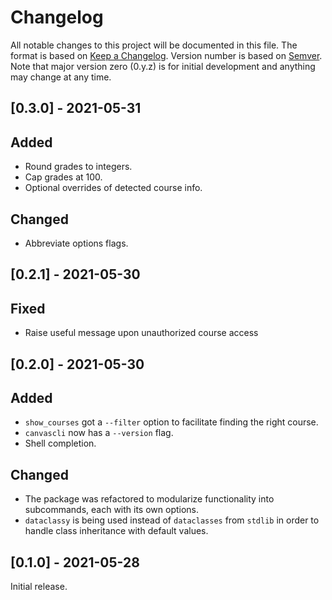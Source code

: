# Changelog

All notable changes to this project will be documented in this file.
The format is based on [Keep a Changelog](https://keepachangelog.com/en/1.0.0/).
Version number is based on [Semver](https://semver.org/).
Note that major version zero (0.y.z) is for initial development and anything may change at any time.

## [0.3.0] - 2021-05-31

## Added
- Round grades to integers.
- Cap grades at 100.
- Optional overrides of detected course info.

## Changed
- Abbreviate options flags.

## [0.2.1] - 2021-05-30

## Fixed
- Raise useful message upon unauthorized course access

## [0.2.0] - 2021-05-30

## Added
- `show_courses` got a `--filter` option to facilitate finding the right course.
- `canvascli` now has a `--version` flag.
- Shell completion.

## Changed
- The package was refactored to modularize functionality into subcommands, each with its own options.
- `dataclassy` is being used instead of `dataclasses` from `stdlib` in order to handle class inheritance with default values.

## [0.1.0] - 2021-05-28

Initial release.
